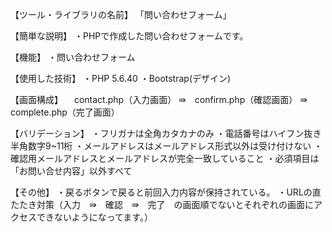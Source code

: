【ツール・ライブラリの名前】
「問い合わせフォーム」

【簡単な説明】
・PHPで作成した問い合わせフォームです。 

【機能】
・問い合わせフォーム　

【使用した技術】
・PHP 5.6.40 ・Bootstrap(デザイン) 

【画面構成】
　contact.php（入力画面） ⇛　confirm.php（確認画面） ⇛ complete.php（完了画面）

【バリデーション】
・フリガナは全角カタカナのみ
・電話番号はハイフン抜き半角数字9~11桁
・メールアドレスはメールアドレス形式以外は受け付けない
・確認用メールアドレスとメールアドレスが完全一致していること
・必須項目は「お問い合せ内容」以外すべて

【その他】
・戻るボタンで戻ると前回入力内容が保持されている。
・URLの直たたき対策（入力　⇛　確認　⇛　完了　の画面順でないとそれぞれの画面にアクセスできないようになってます。）